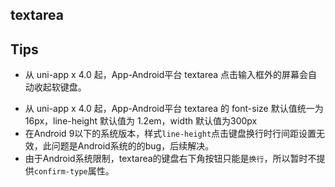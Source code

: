 ## textarea

<!-- UTSCOMJSON.textarea.description -->

<!-- UTSCOMJSON.textarea.attrubute -->

<!-- UTSCOMJSON.textarea.event -->

<!-- UTSCOMJSON.textarea.example -->

<!-- UTSCOMJSON.textarea.compatibility -->

<!-- UTSCOMJSON.textarea.children -->

<!-- UTSCOMJSON.textarea.reference -->

## Tips

- 从 uni-app x 4.0 起，App-Android平台 textarea 点击输入框外的屏幕会自动收起软键盘。
* 从 uni-app x 4.0 起，App-Android平台 textarea 的 font-size 默认值统一为 16px，line-height 默认值为 1.2em，width 默认值为300px
* 在Android 9以下的系统版本，样式`line-height`点击键盘换行时行间距设置无效，此问题是Android系统的的bug，后续解决。
* 由于Android系统限制，textarea的键盘右下角按钮只能是`换行`，所以暂时不提供`confirm-type`属性。